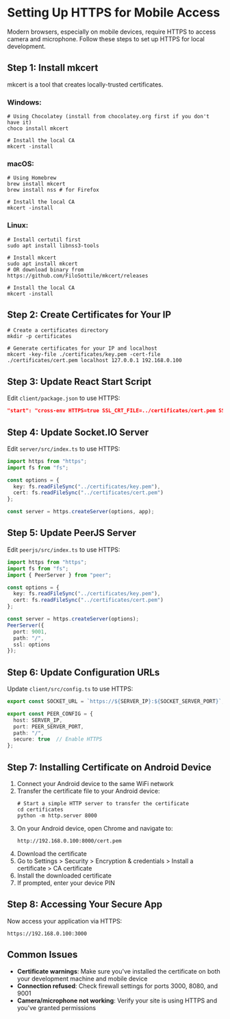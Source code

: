 # Setting Up HTTPS for Mobile Access

Modern browsers, especially on mobile devices, require HTTPS to access camera and microphone. Follow these steps to set up HTTPS for local development.

## Step 1: Install mkcert

mkcert is a tool that creates locally-trusted certificates.

### Windows:
```
# Using Chocolatey (install from chocolatey.org first if you don't have it)
choco install mkcert

# Install the local CA
mkcert -install
```

### macOS:
```
# Using Homebrew
brew install mkcert
brew install nss # for Firefox

# Install the local CA
mkcert -install
```

### Linux:
```
# Install certutil first
sudo apt install libnss3-tools

# Install mkcert
sudo apt install mkcert
# OR download binary from https://github.com/FiloSottile/mkcert/releases

# Install the local CA
mkcert -install
```

## Step 2: Create Certificates for Your IP

```
# Create a certificates directory
mkdir -p certificates

# Generate certificates for your IP and localhost
mkcert -key-file ./certificates/key.pem -cert-file ./certificates/cert.pem localhost 127.0.0.1 192.168.0.100
```

## Step 3: Update React Start Script

Edit `client/package.json` to use HTTPS:

```json
"start": "cross-env HTTPS=true SSL_CRT_FILE=../certificates/cert.pem SSL_KEY_FILE=../certificates/key.pem HOST=0.0.0.0 react-scripts start",
```

## Step 4: Update Socket.IO Server

Edit `server/src/index.ts` to use HTTPS:

```typescript
import https from "https";
import fs from "fs";

const options = {
  key: fs.readFileSync("../certificates/key.pem"),
  cert: fs.readFileSync("../certificates/cert.pem")
};

const server = https.createServer(options, app);
```

## Step 5: Update PeerJS Server

Edit `peerjs/src/index.ts` to use HTTPS:

```typescript
import https from "https";
import fs from "fs";
import { PeerServer } from "peer";

const options = {
  key: fs.readFileSync("../certificates/key.pem"),
  cert: fs.readFileSync("../certificates/cert.pem")
};

const server = https.createServer(options);
PeerServer({
  port: 9001,
  path: "/",
  ssl: options
});
```

## Step 6: Update Configuration URLs

Update `client/src/config.ts` to use HTTPS:

```typescript
export const SOCKET_URL = `https://${SERVER_IP}:${SOCKET_SERVER_PORT}`;

export const PEER_CONFIG = {
  host: SERVER_IP,
  port: PEER_SERVER_PORT,
  path: "/",
  secure: true  // Enable HTTPS
};
```

## Step 7: Installing Certificate on Android Device

1. Connect your Android device to the same WiFi network
2. Transfer the certificate file to your Android device:
   ```
   # Start a simple HTTP server to transfer the certificate
   cd certificates
   python -m http.server 8000
   ```
3. On your Android device, open Chrome and navigate to:
   ```
   http://192.168.0.100:8000/cert.pem
   ```
4. Download the certificate
5. Go to Settings > Security > Encryption & credentials > Install a certificate > CA certificate
6. Install the downloaded certificate
7. If prompted, enter your device PIN

## Step 8: Accessing Your Secure App

Now access your application via HTTPS:
```
https://192.168.0.100:3000
```

## Common Issues

- **Certificate warnings**: Make sure you've installed the certificate on both your development machine and mobile device
- **Connection refused**: Check firewall settings for ports 3000, 8080, and 9001
- **Camera/microphone not working**: Verify your site is using HTTPS and you've granted permissions 